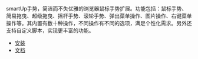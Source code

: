

smartUp手势，简洁而不失优雅的浏览器鼠标手势扩展。功能包括：鼠标手势、简易拖曳、超级拖曳、摇杆手势、滚轮手势、弹出菜单操作、图片操作、右键菜单操作等。其内置有数十种操作，不同操作有不同的选项，满足个性化需求。另外还支持自定义脚本，实现更丰富的功能。

- [安装]()
- [文档]()